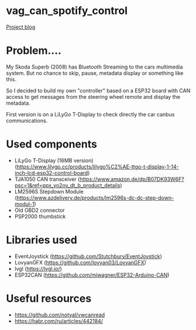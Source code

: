 # vag_can_spotify_control

[Project blog](BLOG.md)

# Problem....
My Skoda Superb (2008) has Bluetooth Streaming to the cars multimedia system. But no chance to skip, pause, metadata display or something like this.

So I decided to build my own "controller" based on a ESP32 board with CAN access to get messages from the steering wheel remote and display the metadata.

First version is on a LiLyGo T-Display to check directly the car canbus communications.

# Used components
- LiLyGo T-Display (16MB version) (https://www.lilygo.cc/products/lilygo%C2%AE-ttgo-t-display-1-14-inch-lcd-esp32-control-board)
- TJA1050 CAN transceiver (https://www.amazon.de/dp/B07DK93W6F?psc=1&ref=ppx_yo2ov_dt_b_product_details)
- LM2596S Stepdown Module (https://www.azdelivery.de/products/lm2596s-dc-dc-step-down-modul-1)
- Old OBD2 connector
- PSP2000 thumbstick

# Libraries used
- EventJoystick (https://github.com/Stutchbury/EventJoystick)
- LovyanGFX (https://github.com/lovyan03/LovyanGFX)
- lvgl (https://lvgl.io/)
- ESP32CAN (https://github.com/miwagner/ESP32-Arduino-CAN)

# Useful resources
- https://github.com/notyal/vwcanread
- https://habr.com/ru/articles/442184/
